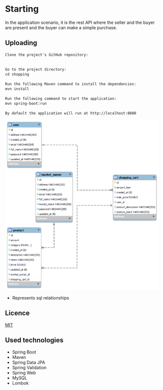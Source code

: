 # Starting

In the application scenario, it is the rest API where the seller and the buyer are present and the buyer can make a simple purchase.



## Uploading

    Clone the project's GitHub repository: 
    
    
    Go to the project directory:
    cd shopping
    
    Run the following Maven command to install the dependencies:
    mvn install
    
    Run the following command to start the application:
    mvn spring-boot:run
    
    By default the application will run at http://localhost:8080



![Represents sql relationships](assets/shopping.png)

  -  Represents sql relationships

## Licence

[MIT](https://choosealicense.com/licenses/mit/)


## Used technologies
- Spring Boot
- Maven
- Spring Data JPA
- Spring Validation
- Spring Web
- MySQL
- Lombok